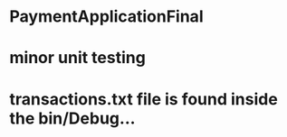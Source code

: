# PaymentApplicationFinal

# minor unit testing
# transactions.txt file is found inside the bin/Debug...
